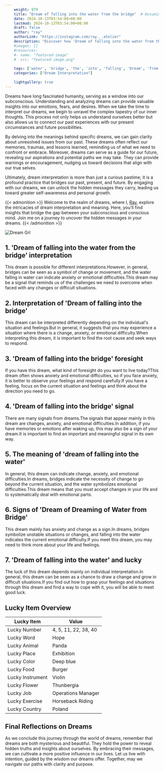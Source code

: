 ```yaml
---
    weight: 979
    title: "Dream of falling into the water from the bridge"  # Assuming 'title' column exists
    date: 2024-10-13T03:54:00+08:00
    lastmod: 2024-10-13T03:54:00+08:00
    draft: false
    author: "ray"
    authorLink: "https://instagram.com/ray._.atelier"
    description: "Discover how 'Dream of falling into the water from the bridge' can interpret your future and uncover its significant meanings in your life."
    #images: []
    #resources:
    #- name: "featured-image"
    #  src: "featured-image.png"
    
    tags: ['water', 'bridge', 'the', 'into', 'falling', 'Dream', 'from', 'of']
    categories: ["Dream Interpretation"]
    
    lightgallery: true
---
```

    
Dreams have long fascinated humanity, serving as a window into our subconscious. Understanding and analyzing dreams can provide valuable insights into our emotions, fears, and desires. When we take the time to interpret our dreams, we begin to unravel the complex tapestry of our inner thoughts. This process not only helps us understand ourselves better but also allows us to connect our past experiences with our present circumstances and future possibilities.

By delving into the meanings behind specific dreams, we can gain clarity about unresolved issues from our past. These dreams often reflect our memories, traumas, and lessons learned, reminding us of what we need to confront or embrace. Moreover, dreams can serve as a guide for our future, revealing our aspirations and potential paths we may take. They can provide warnings or encouragement, nudging us toward decisions that align with our true selves.

Ultimately, dream interpretation is more than just a curious pastime; it is a profound practice that bridges our past, present, and future. By engaging with our dreams, we can unlock the hidden messages they carry, leading us toward greater self-awareness and personal growth.

{{< admonition >}}
Welcome to the realm of dreams, where I, [Ray](https://instagram.com/ray._.atelier), explore the intricacies of dream interpretation and meaning. Here, you’ll find insights that bridge the gap between your subconscious and conscious mind. Join me on a journey to uncover the hidden messages in your dreams.
{{< /admonition >}}

![Dream Grl](https://cdn.pixabay.com/photo/2017/11/02/03/35/gothic-2910057_1280.jpg "Dream Grl")

## 1. 'Dream of falling into the water from the bridge' interpretation
This dream is possible for different interpretations.However, in general, bridges can be seen as a symbol of change or movement, and the water falling in water can indicate anxiety or emotional difficulties.This dream may be a signal that reminds us of the challenges we need to overcome when faced with any changes or difficult situations.

## 2. Interpretation of 'Dream of falling into the bridge'
This dream can be interpreted differently depending on the individual's situation and feelings.But in general, it suggests that you may experience a situation where there is a change, anxiety, or emotional difficulty.When interpreting this dream, it is important to find the root cause and seek ways to respond.

## 3. 'Dream of falling into the bridge' foresight
If you have this dream, what kind of foresight do you want to live today?This dream often shows anxiety and emotional difficulties, so if you face anxiety, it is better to observe your feelings and respond carefully.If you have a feeling, focus on the current situation and feelings and think about the direction you need to go.

## 4. 'Dream of falling into the bridge' signal
There are many signals from dreams.The signals that appear mainly in this dream are changes, anxiety, and emotional difficulties.In addition, if you have memories or emotions after waking up, this may also be a sign of your dream.It is important to find an important and meaningful signal in its own way.

## 5. The meaning of 'dream of falling into the water'
In general, this dream can indicate change, anxiety, and emotional difficulties.In dreams, bridges indicate the necessity of change to go beyond the current situation, and the water symbolizes emotional difficulties.This dream means that you must accept changes in your life and to systematically deal with emotional parts.

## 6. Signs of 'Dream of Dreaming of Water from Bridge'
This dream mainly has anxiety and change as a sign.In dreams, bridges symbolize unstable situations or changes, and falling into the water indicates the current emotional difficulty.If you meet this dream, you may need to think more about your life and feelings.

## 7. 'Dream of falling into the water' and lucky
The luck of this dream depends mainly on individual interpretation.In general, this dream can be seen as a chance to draw a change and grow in difficult situations.If you find out how to grasp your feelings and situations through this dream and find a way to cope with it, you will be able to meet good luck.

## Lucky Item Overview
| Lucky Item          | Value              |
|---------------|--------------------|
| Lucky Number        | 4, 5, 11, 22, 38, 40  |
| Lucky Word          | Hope |
| Lucky Animal        | Panda |
| Lucky Place         | Exhibition     |
| Lucky Color         | Deep blue     |
| Lucky Food          | Burger      |
| Lucky Instrument    | Violin |
| Lucky Flower        | Thunbergia    |
| Lucky Job           | Operations Manager       |
| Lucky Exercise      | Horseback Riding  |
| Lucky Country       | Poland    |


##  Final Reflections on Dreams

As we conclude this journey through the world of dreams, remember that dreams are both mysterious and beautiful. They hold the power to reveal hidden truths and insights about ourselves. By embracing their messages, we can cultivate a more positive influence in our lives. Let us live with intention, guided by the wisdom our dreams offer. Together, may we navigate our paths with clarity and purpose.
